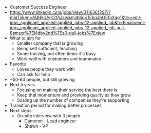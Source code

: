- Customer Success Engineer
- https://www.linkedin.com/jobs/view/3116361297/?midToken=AQHkiUyK2GjJzw&midSig=1EbqJbGEfpXqg1&trk=eml-jobs_applicant_applied-applied_jobs-12-applied_job&trkEmail=eml-jobs_applicant_applied-applied_jobs-12-applied_job-null-8smscr%7El4dbv2nd%7Es0-null-jobs%7Eview
- What to aim for
	- Smaller company that is growing
	- Being self sufficient, teaching
	- Some training, but often times it's busy
	- Work well with customers and teammates
- Favorite
	- Loves people they work with
	- Can ask for help
- ~50-60 people, but still growing
- Next 5 years
	- Focusing on making their service the best there is
	- Keep that momentum and providing quality as they grow
	- Scaling up the number of companies they're supporting
- Transition period for making better processes
- Next steps
	- On-site interview with 3 people
		- Cameron - Lead engineer
		- Shawn - VP